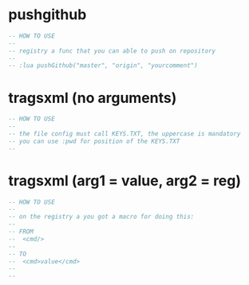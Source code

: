 # pushgithub

```lua
-- HOW TO USE
--
-- registry a func that you can able to push on repository 
--
-- :lua pushGithub("master", "origin", "yourcomment")
```

# tragsxml (no arguments)

```lua
-- HOW TO USE
--
-- the file config must call KEYS.TXT, the uppercase is mandatory
-- you can use :pwd for position of the KEYS.TXT
--
```

# tragsxml (arg1 = value, arg2 = reg)

```lua
-- HOW TO USE
--
-- on the registry a you got a macro for doing this:
--
-- FROM
--  <cmd/>
--  
-- TO
--  <cmd>value</cmd>
--
-- 
```

